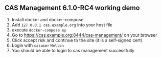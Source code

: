## CAS Management 6.1.0-RC4 working demo

1. Install docker and docker-compose
1. Add `127.0.0.1 cas.example.org` into your host file
2. execute `docker-compose up`
3. Go to https://cas.example.org:8444/cas-management/ on your browser
4. Click accept risk and continue to the site (it is a self-signed cert)
5. Login with `casuser` `Mellon`
6. You should be able to login to cas management successfully 